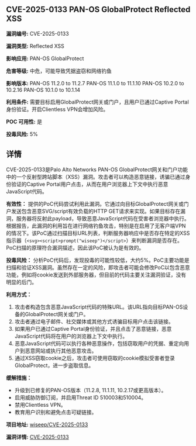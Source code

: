 ## CVE-2025-0133 PAN-OS GlobalProtect Reflected XSS

**漏洞编号:** CVE-2025-0133

**漏洞类型:** Reflected XSS

**影响应用:** PAN-OS GlobalProtect

**危害等级:** 中危，可能导致凭据盗窃和网络钓鱼

**影响版本:** PAN-OS 11.2.0 to 11.2.7
PAN-OS 11.1.0 to 11.1.10
PAN-OS 10.2.0 to 10.2.16
PAN-OS 10.1.0 to 10.1.14

**利用条件:** 需要目标启用GlobalProtect网关或门户，且用户已通过Captive Portal身份验证。开启Clientless VPN会增加风险。

**POC 可用性:** 是

**投毒风险:** 5%

## 详情

CVE-2025-0133是Palo Alto Networks PAN-OS GlobalProtect网关和门户功能中的一个反射型跨站脚本（XSS）漏洞。攻击者可以构造恶意链接，诱骗已通过身份验证的Captive Portal用户点击，从而在用户浏览器上下文中执行恶意JavaScript代码。

**有效性：**
提供的PoC代码尝试利用此漏洞。它通过向目标GlobalProtect网关或门户发送包含恶意SVG/script有效负载的HTTP GET请求来实现。如果目标存在漏洞，服务器将反射此payload，导致恶意JavaScript代码在受害者浏览器中执行。根据报告，此漏洞的利用旨在进行网络钓鱼攻击，特别是在启用了无客户端VPN的情况下。该PoC通过扫描目标URL列表，判断服务器响应中是否存在特定的XSS指示器（`<svg><script>prompt("wiseep")</script>`）来判断漏洞是否存在。PoC扫描的原理符合漏洞描述，因此该PoC被认为是有效的。

**投毒风险：**
分析PoC代码后，发现投毒的可能性较低，大约5%。PoC主要功能是扫描和验证XSS漏洞。虽然存在一定的风险，即攻击者可能会修改PoC以包含恶意功能，例如将cookie发送到外部服务器，但目前的代码主要关注漏洞验证，没有明显的后门。

**利用方式：**
1.  攻击者构造包含恶意JavaScript代码的特殊URL。该URL指向目标PAN-OS设备的GlobalProtect网关或门户。
2.  攻击者通过电子邮件、社交媒体或其他方式诱骗目标用户点击该链接。
3.  如果用户已通过Captive Portal身份验证，并且点击了恶意链接，恶意JavaScript代码将在用户的浏览器上下文中执行。
4.  恶意JavaScript代码可以执行各种恶意操作，包括窃取用户的凭据、重定向用户到恶意网站或执行其他恶意攻击。
5. 通过XSS窃取cookie之后，攻击者可使用窃取的cookie模拟受害者登录GlobalProtect，进一步盗取信息。

**缓解措施：**
*   升级到已修复的PAN-OS版本（11.2.8, 11.1.11, 10.2.17或更高版本）。
*   启用威胁防御订阅，并启用Threat ID 510003和510004。
*   禁用Clientless VPN。
*   教育用户识别和避免点击可疑链接。

**项目地址:** [wiseep/CVE-2025-0133](https://github.com/wiseep/CVE-2025-0133)

**漏洞详情:** [CVE-2025-0133](https://nvd.nist.gov/vuln/detail/CVE-2025-0133)